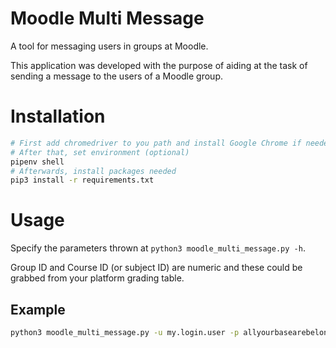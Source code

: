 # Moodle Multi Message

A tool for messaging users in groups at Moodle.

This application was developed with the purpose of aiding at the task of sending a message to the users of a Moodle group.

# Installation

```bash
# First add chromedriver to you path and install Google Chrome if needed
# After that, set environment (optional)
pipenv shell
# Afterwards, install packages needed
pip3 install -r requirements.txt
```

# Usage

Specify the parameters thrown at `python3 moodle_multi_message.py -h`.

Group ID and Course ID (or subject ID) are numeric and these could be grabbed from your platform grading table.

## Example

```bash
python3 moodle_multi_message.py -u my.login.user -p allyourbasearebelongtous -l https://mymoodle.site/ -c 49 -g 2016 -m 'Hello everyone, a new video is ready for you to watch at https://youtube.com/'
```

